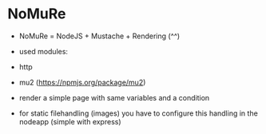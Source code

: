 NoMuRe
======

* NoMuRe = NodeJS + Mustache + Rendering (^^)
* used modules:
* http
* mu2 (https://npmjs.org/package/mu2)

* render a simple page with same variables and a condition

* for static filehandling (images) you have to configure this handling in the nodeapp (simple with express)
